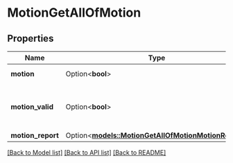 # MotionGetAllOfMotion

## Properties

Name | Type | Description | Notes
------------ | ------------- | ------------- | -------------
**motion** | Option<**bool**> | Deprecated. Moved to motion_report/motion. | [optional]
**motion_valid** | Option<**bool**> | Deprecated. Motion is valid when motion_report property is present, invalid when absent. | [optional]
**motion_report** | Option<[**models::MotionGetAllOfMotionMotionReport**](MotionGet_allOf_motion_motion_report.md)> |  | [optional]

[[Back to Model list]](../README.md#documentation-for-models) [[Back to API list]](../README.md#documentation-for-api-endpoints) [[Back to README]](../README.md)



